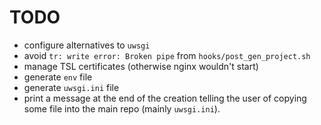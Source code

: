 # TODO

 - configure alternatives to ``uwsgi``
 - avoid ``tr: write error: Broken pipe`` from ``hooks/post_gen_project.sh``
 - manage TSL certificates (otherwise nginx wouldn't start)
 - generate ``env`` file
 - generate ``uwsgi.ini`` file
 - print a message at the end of the creation telling the user of copying some file
   into the main repo (mainly ``uwsgi.ini``).
